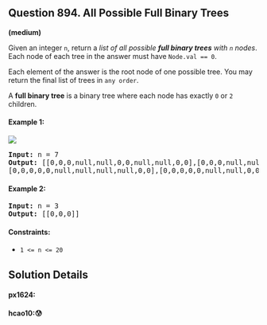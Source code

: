 ## Question 894. All Possible Full Binary Trees
**(medium)**

Given an integer `n`, return a *list of all possible **full binary trees** with `n` nodes*. Each node of each tree in the answer must have `Node.val == 0`.

Each element of the answer is the root node of one possible tree. You may return the final list of trees in `any order`.

A **full binary tree** is a binary tree where each node has exactly `0` or `2` children.

#### Example 1:
<img src="https://s3-lc-upload.s3.amazonaws.com/uploads/2018/08/22/fivetrees.png">
<pre>
<b>Input:</b> n = 7
<b>Output:</b> [[0,0,0,null,null,0,0,null,null,0,0],[0,0,0,null,null,0,0,0,0],[0,0,0,0,0,0,0],
[0,0,0,0,0,null,null,null,null,0,0],[0,0,0,0,0,null,null,0,0]]
</pre>

#### Example 2:
<pre>
<b>Input:</b> n = 3
<b>Output:</b> [[0,0,0]]
</pre>

#### Constraints:
* `1 <= n <= 20`

## Solution Details
#### px1624:

#### hcao10:😰
